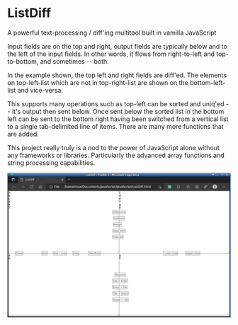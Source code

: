 # ListDiff
A powerful text-processing / diff'ing multitool built in vamilla JavaScript

Input fields are on the top and right, output fields are typically below and to the left of the input fields.  In other words, it flows from right-to-left and top-to-bottom, and sometimes -- both.

In the example shown, the top left and right fields are diff'ed.  The elements on top-left-list which are not in top-right-list are shown on the bottom-left-list and vice-versa.

This supports many operations such as top-left can be sorted and uniq'ed -- it's output then sent below.  Once sent below the sorted list in the bottom left can be sent to the bottom right having been switched from a vertical list to a single tab-delimited line of items.  There are many more functions that are added.

This project really truly is a nod to the power of JavaScript alone without any frameworks or libraries.  Particularly the advanced array functions and string processing capabilities.

<img src="ListDiff.png" />

